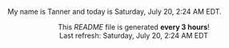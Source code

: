 My name is Tanner and today is Saturday, July 20, 2:24 AM EDT.

<p align="center">This <i>README</i> file is generated <b>every 3 hours</b>!</br>Last refresh: Saturday, July 20, 2:24 AM EDT<br /></p>
